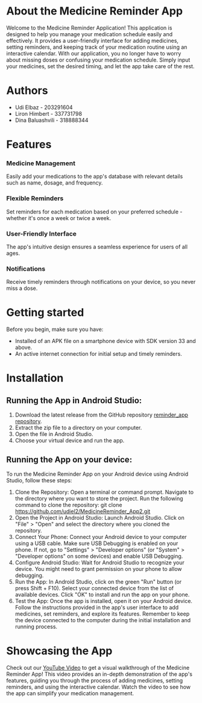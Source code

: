 # About the Medicine Reminder App
Welcome to the Medicine Reminder Application! This application is designed to help you manage your medication schedule easily and effectively. It provides a user-friendly interface for adding medicines, setting reminders, and keeping track of your medication routine using an interactive calendar.
With our application, you no longer have to worry about missing doses or confusing your medication schedule. Simply input your medicines, set the desired timing, and let the app take care of the rest.

# Authors
* Udi Elbaz - 203291604
* Liron Himbert - 337731798
* Dina Baluashvili - 318888344

# Features
### Medicine Management
Easily add your medications to the app's database with relevant details such as name, dosage, and frequency.
### Flexible Reminders
Set reminders for each medication based on your preferred schedule - whether it's once a week or twice a week.
### User-Friendly Interface
The app's intuitive design ensures a seamless experience for users of all ages.
### Notifications
Receive timely reminders through notifications on your device, so you never miss a dose.

# Getting started
Before you begin, make sure you have:
* Installed of an APK file on a smartphone device with SDK version 33 and above.
* An active internet connection for initial setup and timely reminders.

# Installation
## Running the App in Android Studio:
1. Download the latest release from the GitHub repository [reminder_app repository](https://github.com/udiel2/MedicineReminder_App2.git).
1. Extract the zip file to a directory on your computer.
1. Open the file in Android Studio.
1. Choose your virtual device and run the app.

## Running the App on your device:
To run the Medicine Reminder App on your Android device using Android Studio, follow these steps:
1. Clone the Repository:
Open a terminal or command prompt.
Navigate to the directory where you want to store the project.
Run the following command to clone the repository:
git clone https://github.com/udiel2/MedicineReminder_App2.git
1. Open the Project in Android Studio:
Launch Android Studio.
Click on "File" > "Open" and select the directory where you cloned the repository.
1. Connect Your Phone:
Connect your Android device to your computer using a USB cable.
Make sure USB Debugging is enabled on your phone. If not, go to "Settings" > "Developer options" (or "System" > "Developer options" on some devices) and enable USB Debugging.
1. Configure Android Studio:
Wait for Android Studio to recognize your device. You might need to grant permission on your phone to allow debugging.
1. Run the App:
In Android Studio, click on the green "Run" button (or press Shift + F10).
Select your connected device from the list of available devices.
Click "OK" to install and run the app on your phone.
1. Test the App:
Once the app is installed, open it on your Android device.
Follow the instructions provided in the app's user interface to add medicines, set reminders, and explore its features.
Remember to keep the device connected to the computer during the initial installation and running process.

# Showcasing the App
Check out our [YouTube Video](https://youtu.be/P8vC0_UVnKI) to get a visual walkthrough of the Medicine Reminder App! This video provides an in-depth demonstration of the app's features, guiding you through the process of adding medicines, setting reminders, and using the interactive calendar. Watch the video to see how the app can simplify your medication management.
